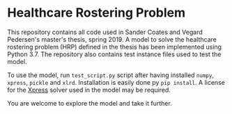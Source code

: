 # Healthcare Rostering Problem
This repository contains all code used in Sander Coates and Vegard Pedersen's master's thesis, spring 2019.
A model to solve the healthcare rostering problem (HRP) defined in the thesis has been implemented using Python 3.7. The repository also contains test instance files used to test the model.

To use the model, run `test_script.py` script after having installed `numpy`, `xpress`, `pickle` and `xlrd`. Installation is easily done py `pip install`. A license for the [Xpress](https://pypi.org/project/xpress/) solver used in the model may be required.

You are welcome to explore the model and take it further.
